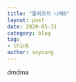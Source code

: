 ```yaml
---
title: "들뢰즈의 니체0"
layout: post
date: 2020-05-31
category: blog
tag:
- think
author: soyoung
---
```


dmdma
